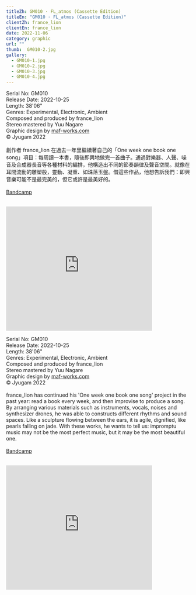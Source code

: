 ```yaml
---
titleZh: GM010 · FL_atmos (Cassette Edition)
titleEn: "GM010 · FL_atmos (Cassette Edition)"
clientZh: france_lion
clientEn: france_lion
date: 2022-11-06
category: graphic
url: ""
thumb:  GM010-2.jpg
gallery:
  - GM010-1.jpg
  - GM010-2.jpg
  - GM010-3.jpg
  - GM010-4.jpg
---
```


Serial No: GM010<br>
Release Date: 2022-10-25<br>
Length: 38'06"<br>
Genres: Experimental, Electronic, Ambient<br>
Composed and produced by france_lion<br>
Stereo mastered by Yuu Nagare<br>
Graphic design by [maf-works.com](https://maf-works.com)<br>
© Jyugam 2022
<br><br>
創作者 france_lion 在過去一年里繼續著自己的「One week one book one song」項目：每周讀一本書，隨後即興地做完一首曲子。通過對樂器、人聲、噪音及合成器長音等各種材料的編排，他構造出不同的節奏韻律及聲音空間。就像在耳間流動的雕塑般，靈動、凝重、如珠落玉盤。借這些作品，他想告訴我們：即興音樂可能不是最完美的，但它或許是最美好的。
<br><br>
[Bandcamp](https://jyugam.bandcamp.com/album/ex-nihilo)
<br><br>
<iframe style="border: 0; width: 400px; height: 340px;" src="https://bandcamp.com/EmbeddedPlayer/album=975086256/size=large/bgcol=ffffff/linkcol=333333/artwork=none/transparent=true/" seamless><a href="https://jyugam.bandcamp.com/album/ex-nihilo">籽音 / ex-nihilo by Lastboss</a></iframe>

<!-- lang -->

Serial No: GM010<br>
Release Date: 2022-10-25<br>
Length: 38'06"<br>
Genres: Experimental, Electronic, Ambient<br>
Composed and produced by france_lion<br>
Stereo mastered by Yuu Nagare<br>
Graphic design by [maf-works.com](https://maf-works.com)<br>
© Jyugam 2022
<br><br>
france_lion has continued his 'One week one book one song' project in the past year: read a book every week, and then improvise to produce a song. By arranging various materials such as instruments, vocals, noises and synthesizer drones, he was able to constructs different rhythms and sound spaces. Like a sculpture flowing between the ears, it is agile, dignified, like pearls falling on jade. With these works, he wants to tell us: impromptu music may not be the most perfect music, but it may be the most beautiful one.
<br><br>
[Bandcamp](https://jyugam.bandcamp.com/album/ex-nihilo)
<br><br>
<iframe style="border: 0; width: 400px; height: 340px;" src="https://bandcamp.com/EmbeddedPlayer/album=975086256/size=large/bgcol=ffffff/linkcol=333333/artwork=none/transparent=true/" seamless><a href="https://jyugam.bandcamp.com/album/ex-nihilo">籽音 / ex-nihilo by Lastboss</a></iframe>